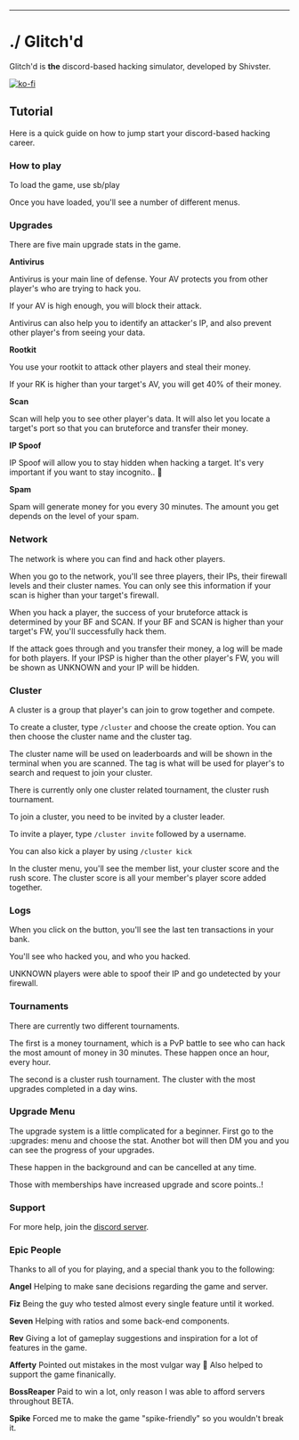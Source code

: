 ----------------------------------------
# ./ Glitch'd

Glitch'd is **the** discord-based hacking simulator, developed by Shivster.


[![ko-fi](https://ko-fi.com/img/githubbutton_sm.svg)](https://ko-fi.com/shivster)

## Tutorial

Here is a quick guide on how to jump start your discord-based hacking career.

### How to play

To load the game, use sb/play

Once you have loaded, you'll see a number of different menus.

### Upgrades 

There are five main upgrade stats in the game.

**Antivirus**

Antivirus is your main line of defense. Your AV protects you from other player's who are trying to hack you.

If your AV is high enough, you will block their attack.

Antivirus can also help you to identify an attacker's IP, and also prevent other player's from seeing your data.

**Rootkit**

You use your rootkit to attack other players and steal their money.

If your RK is higher than your target's AV, you will get 40% of their money.

**Scan**

Scan will help you to see other player's data. It will also let you locate a target's port so that you can bruteforce and transfer their money.

**IP Spoof**

IP Spoof will allow you to stay hidden when hacking a target. It's very important if you want to stay incognito.. 👀

**Spam**

Spam will generate money for you every 30 minutes. The amount you get depends on the level of your spam.


### Network

The network is where you can find and hack other players.

When you go to the network, you'll see three players, their IPs, their firewall levels and their cluster names. You can only see this information if your scan is higher than your target's firewall.

When you hack a player, the success of your bruteforce attack is determined by your BF and SCAN. If your BF and SCAN is higher than your target's FW, you'll successfully hack them.

If the attack goes through and you transfer their money, a log will be made for both players. If your IPSP is higher than the other player's FW, you will be shown as UNKNOWN and your IP will be hidden.

### Cluster

A cluster is a group that player's can join to grow together and compete.

To create a cluster, type `/cluster` and choose the create option. You can then choose the cluster name and the cluster tag.

The cluster name will be used on leaderboards and will be shown in the terminal when you are scanned. The tag is what will be used for player's to search and request to join your cluster.

There is currently only one cluster related tournament, the cluster rush tournament.


To join a cluster, you need to be invited by a cluster leader.

To invite a player, type `/cluster invite` followed by a username.

You can also kick a player by using `/cluster kick`

In the cluster menu, you'll see the member list, your cluster score and the rush score. The cluster score is all your member's player score added together.

### Logs

When you click on the button, you'll see the last ten transactions in your bank.

You'll see who hacked you, and who you hacked.

UNKNOWN players were able to spoof their IP and go undetected by your firewall.

### Tournaments

There are currently two different tournaments.

The first is a money tournament, which is a PvP battle to see who can hack the most amount of money in 30 minutes. These happen once an hour, every hour.

The second is a cluster rush tournament. The cluster with the most upgrades completed in a day wins.

### Upgrade Menu

The upgrade system is a little complicated for a beginner. First go to the :upgrades: menu and choose the stat. Another bot will then DM you and you can see the progress of your upgrades.

These happen in the background and can be cancelled at any time.

Those with memberships have increased upgrade and score points..!

### Support

For more help, join the [discord server](https://dsc.gg/glitch'd).

### Epic People

Thanks to all of you for playing, and a special thank you to the following:

**Angel**
Helping to make sane decisions regarding the game and server.

**Fiz**
Being the guy who tested almost every single feature until it worked.

**Seven**
Helping with ratios and some back-end components.

**Rev**
Giving a lot of gameplay suggestions and inspiration for a lot of features in the game.

**Afferty**
Pointed out mistakes in the most vulgar way :eyes: Also helped to support the game finanically.

**BossReaper**
Paid to win a lot, only reason I was able to afford servers throughout BETA.

**Spike**
Forced me to make the game "spike-friendly" so you wouldn't break it.


